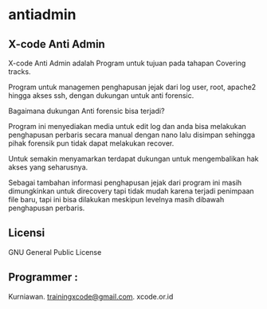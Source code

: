 # antiadmin
X-code Anti Admin
----------------- 

X-code Anti Admin adalah Program untuk tujuan pada tahapan Covering tracks.

Program untuk managemen penghapusan jejak dari log user, root, apache2 hingga akses ssh, dengan dukungan untuk anti forensic.

Bagaimana dukungan Anti forensic bisa terjadi?

Program ini menyediakan media untuk edit log dan anda bisa melakukan penghapusan perbaris secara manual dengan nano lalu disimpan sehingga pihak forensik pun tidak dapat melakukan recover.

Untuk semakin menyamarkan terdapat dukungan untuk mengembalikan hak akses yang seharusnya.

Sebagai tambahan informasi penghapusan jejak dari program ini masih dimungkinkan untuk direcovery tapi tidak mudah karena terjadi penimpaan file baru, tapi ini bisa dilakukan meskipun levelnya masih dibawah penghapusan perbaris. 

Licensi
-------

GNU General Public License

Programmer :
------------

Kurniawan. trainingxcode@gmail.com. xcode.or.id
